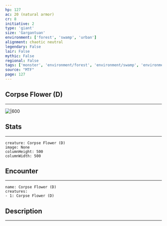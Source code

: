 ```yaml
---
hp: 127
ac: 20 (natural armor)
cr: 8
initiative: 2
type: 'giant'    
size: 'Gargantuan'
environment: ['forest', 'swamp', 'urban']
alignment: chaotic neutral
legendary: False
lair: False
mythic: False
regional: False
tags: ['monster', 'environment/forest', 'environment/swamp', 'environment/urban']
source: "MTF"
page: 127
---
```


## Corpse Flower (D)
---

![|600](D:/Program%20Files/5e.tools/img/bestiary/MTF/Corpse%20Flower.jpg)

## Stats
---

```statblock
creature: Corpse Flower (D)
image: None
columnHeight: 500
columnWidth: 500
```

## Encounter
---

```encounter-table
name: Corpse Flower (D)
creatures:
- 1: Corpse Flower (D)
```

## Description
---




